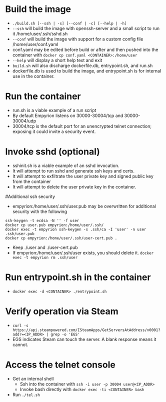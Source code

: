 # Build the image
- `./build.sh [--ssh | -s] [--conf | -c] [--help | -h]`
- `--ssh` will build the image with openssh-server and a small script to run it /home/user/.ssh/sshd.sh
- `--conf` will build the image with support for a custom config file /home/user/conf.yaml
 - conf.yaml may be edited before build or after and then pushed into the container with `docker cp conf.yaml <CONTAINER>:/home/user`
- `--help` will display a short help text and exit
- `build.sh` will also discharge dockerfile.db, entrypoint.sh, and run.sh
 - dockerfile.db is used to build the image, and entrypoint.sh is for internal use in the container.

# Run the container
- run.sh is a viable example of a run script
- By default Empyrion listens on 30000-30004/tcp and 30000-30004/udp
- 30004/tcp is the default port for an unencrypted telnet connection; exposing it could invite a security event.

# Invoke sshd (optional)
- sshinit.sh is a viable example of an sshd invocation.
- It will attempt to run sshd and generate ssh keys and certs.
- It will attempt to exfiltrate the user private key and signed public key from the container
- It will attempt to delete the user private key in the container.

#Additional ssh security
- empyrion:/home/user/.ssh/user.pub may be overwritten for additional security with the following
```
ssh-keygen -t ecdsa -N '' -f user
docker cp user.pub empyrion:/home/user/.ssh/
docker exec -t empyrion ssh-keygen -s .ssh/ca -I 'user' -n user .ssh/user.pub
docker cp empyrion:/home/user/.ssh/user-cert.pub .
```
- Keep ./user and ./user-cert.pub
- If empyrion:/home/user/.ssh/user exists, you should delete it. `docker exec -t empyrion rm .ssh/user`

# Run entrypoint.sh in the container
- `docker exec -d <CONTAINER> ./entrypoint.sh`

# Verify operation via Steam
- `curl -s https://api.steampowered.com/ISteamApps/GetServersAtAddress/v0001?addr=<IP_ADDR> | grep -o 'EGS'`
- EGS indicates Steam can touch the server. A blank response means it cannot.

# Access the telnet console
- Get an internal shell
  - Ssh into the container with `ssh -i user -p 30004 user@<IP_ADDR>`
  - Invoke bash directly with `docker exec -ti <CONTAINER> bash`
- Run `./tel.sh`
